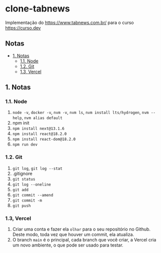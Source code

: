 # clone-tabnews
Implementação do https://www.tabnews.com.br/ para o curso https://curso.dev

## Notas
- [1. Notas](#1-notas)
  - [1.1. Node](#11-node)
  - [1.2. Git](#12-git)
  - [1.3, Vercel](#13-vercel)
    
## 1. Notas

### 1.1. Node

1. `node -v`, `docker -v`, `nvm -v`, `nvm ls`, `nvm install lts/hydrogen`, `nvm --help`, `nvm alias default`
2. npm init
3. `npm install next@13.1.6`
4. `npm install react@18.2.0`
5. `npm install react-dom@18.2.0`
6. `npm run dev`

### 1.2. Git

1. `git log`, `git log --stat`
2. .gitignore
3. `git status`
4. `git log --oneline`
5. `git add`
6. `git commit --amend`
7. `git commit -m`
8. `git push`
   
### 1.3, Vercel
1. Criar uma conta e fazer ela `olhar` para o seu repositório no Github. Deste modo, toda vez que houver um commit, ela atualiza.
2. O branch `main` é o principal, cada branch que você criar, a Vercel cria um novo ambiente, o que pode ser usado para testar.
